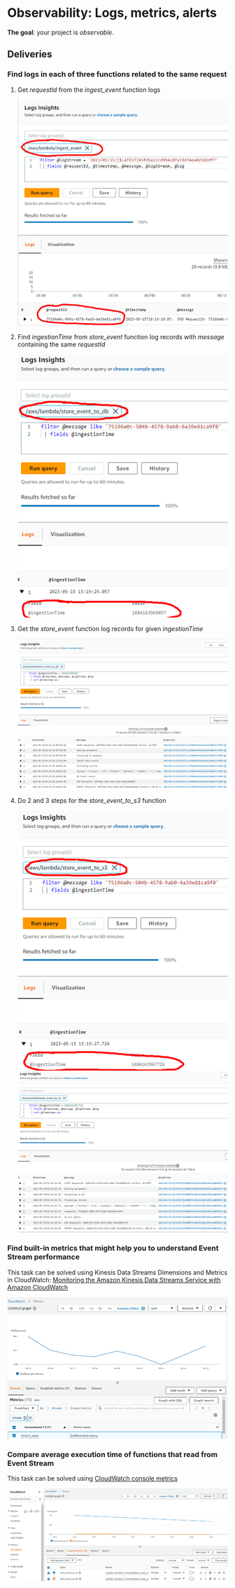 # Observability: Logs, metrics, alerts

**The goal**: your project is _observable_.

## Deliveries

### Find logs in each of three functions related to the same request

1. Get *requestId* from the *ingest_event* function logs

    ![](1_get_ingest_event_requestId.png)

2. Find *ingestionTime* from *store_event* function log records with *message* containing the same *requestId*

    ![](2_get_store_event_to_db_ingestionTime.png)

3. Get the *store_event* function log records for given *ingestionTime*

    ![](3_get_store_event_to_db_log.png)

4. Do 2 and 3 steps for the *store_event_to_s3* function

    ![](4_get_store_event_to_s3_ingestionTime.png)
    ![](5_get_store_event_to_s3_log.png)
    

### Find built-in metrics that might help you to understand Event Stream performance

This task can be solved using Kinesis Data Streams Dimensions and Metrics in CloudWatch: [Monitoring the Amazon Kinesis Data Streams Service with Amazon CloudWatch](https://docs.aws.amazon.com/streams/latest/dev/monitoring-with-cloudwatch.html)

![](event_stream_performance_metrics.png)

### Compare average execution time of functions that read from Event Stream

This task can be solved using [CloudWatch console metrics](https://docs.aws.amazon.com/lambda/latest/dg/monitoring-metrics.html)

![](func_average_execution_time.png)








